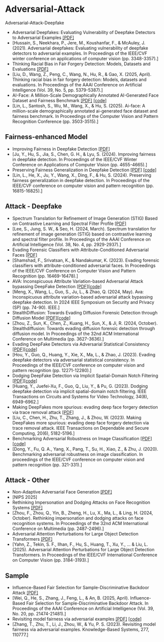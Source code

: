 # Adversarial-Attack
Adversarial-Attack-Deepfake

* Adversarial Deepfakes: Evaluating Vulnerability of Deepfake Detectors to Adversarial Examples [[PDF]](http://openaccess.thecvf.com/content/WACV2021/papers/Hussain_Adversarial_Deepfakes_Evaluating_Vulnerability_of_Deepfake_Detectors_to_Adversarial_Examples_WACV_2021_paper.pdf)
* [Hussain, S., Neekhara, P., Jere, M., Koushanfar, F., & McAuley, J. (2021). Adversarial deepfakes: Evaluating vulnerability of deepfake detectors to adversarial examples. In Proceedings of the IEEE/CVF winter conference on applications of computer vision (pp. 3348-3357).]
* Thinking Racial Bias in Fair Forgery Detection: Models, Datasets and Evaluations [[PDF]](https://ojs.aaai.org/index.php/AAAI/article/view/32572/34727)
* [Liu, D., Wang, Z., Peng, C., Wang, N., Hu, R., & Gao, X. (2025, April). Thinking racial bias in fair forgery detection: Models, datasets and evaluations. In Proceedings of the AAAI Conference on Artificial Intelligence (Vol. 39, No. 5, pp. 5379-5387).]
* AI-Face: A Million-Scale Demographically Annotated AI-Generated Face Dataset and Fairness Benchmark [[PDF]](https://openaccess.thecvf.com/content/CVPR2025/papers/Lin_AI-Face_A_Million-Scale_Demographically_Annotated_AI-Generated_Face_Dataset_and_Fairness_CVPR_2025_paper.pdf) [[code]](https://github.com/Purdue-M2/AI-Face-FairnessBench)
* [Lin, L., Santosh, S., Wu, M., Wang, X., & Hu, S. (2025). Ai-face: A million-scale demographically annotated ai-generated face dataset and fairness benchmark. In Proceedings of the Computer Vision and Pattern Recognition Conference (pp. 3503-3515).]

## Fairness-enhanced Model
* Improving Fairness in Deepfake Detection [[PDF]](https://openaccess.thecvf.com/content/WACV2024/papers/Ju_Improving_Fairness_in_Deepfake_Detection_WACV_2024_paper.pdf)
* [Ju, Y., Hu, S., Jia, S., Chen, G. H., & Lyu, S. (2024). Improving fairness in deepfake detection. In Proceedings of the IEEE/CVF Winter Conference on Applications of Computer Vision (pp. 4655-4665).]
* Preserving Fairness Generalization in Deepfake Detection [[PDF]](https://openaccess.thecvf.com/content/CVPR2024/papers/Lin_Preserving_Fairness_Generalization_in_Deepfake_Detection_CVPR_2024_paper.pdf) [[code]](https://github.com/Purdue-M2/Fairness-Generalization)
* [Lin, L., He, X., Ju, Y., Wang, X., Ding, F., & Hu, S. (2024). Preserving fairness generalization in deepfake detection. In Proceedings of the IEEE/CVF conference on computer vision and pattern recognition (pp. 16815-16825).]

## Attack - Deepfake
* Spectrum Translation for Refinement of Image Generation (STIG) Based on Contrastive Learning and Spectral Filter Profile [[PDF]](https://ojs.aaai.org/index.php/AAAI/article/view/28074/28154)
* [Lee, S., Jung, S. W., & Seo, H. (2024, March). Spectrum translation for refinement of image generation (STIG) based on contrastive learning and spectral filter profile. In Proceedings of the AAAI Conference on Artificial Intelligence (Vol. 38, No. 4, pp. 2929-2937).]
* Evading Forensic Classifiers with Attribute-Conditioned Adversarial Faces [[PDF]](https://openaccess.thecvf.com/content/CVPR2023/papers/Shamshad_Evading_Forensic_Classifiers_With_Attribute-Conditioned_Adversarial_Faces_CVPR_2023_paper.pdf)
* [Shamshad, F., Srivatsan, K., & Nandakumar, K. (2023). Evading forensic classifiers with attribute-conditioned adversarial faces. In Proceedings of the IEEE/CVF Conference on Computer Vision and Pattern Recognition (pp. 16469-16478).]
* AVA: Inconspicuous Attribute Variation-based Adversarial Attack bypassing DeepFake Detection [[PDF]](https://arxiv.org/pdf/2312.08675)[[code]](https://github.com/AnonymousUserA/AVA)
* [Meng, X., Wang, L., Guo, S., Ju, L., & Zhao, Q. (2024, May). Ava: Inconspicuous attribute variation-based adversarial attack bypassing deepfake detection. In 2024 IEEE Symposium on Security and Privacy (SP) (pp. 74-90). IEEE.]
* StealthDiffusion: Towards Evading Diffusion Forensic Detection through Diffusion Model [[PDF]](https://dl.acm.org/doi/pdf/10.1145/3664647.3681535?casa_token=IUs-9nw5zgoAAAAA:CfVywyX1FOauGKvwjfRiV9TzhPLSVOj5ySXaUklt8y3h8zwZIoMHA-oxHnjLeoeZzUL_EtFIAGfOww)[[code]](https://github.com/wyczzy/StealthDiffusion)
* [Zhou, Z., Sun, K., Chen, Z., Kuang, H., Sun, X., & Ji, R. (2024, October). Stealthdiffusion: Towards evading diffusion forensic detection through diffusion model. In Proceedings of the 32nd ACM International Conference on Multimedia (pp. 3627-3636).]
* Evading DeepFake Detectors via Adversarial Statistical Consistency [[PDF]](http://openaccess.thecvf.com/content/CVPR2023/papers/Hou_Evading_DeepFake_Detectors_via_Adversarial_Statistical_Consistency_CVPR_2023_paper.pdf)[[code]](https://github.com/tobuta/evadingfakedetector)
* [Hou, Y., Guo, Q., Huang, Y., Xie, X., Ma, L., & Zhao, J. (2023). Evading deepfake detectors via adversarial statistical consistency. In Proceedings of the IEEE/CVF conference on computer vision and pattern recognition (pp. 12271-12280).]
* Dodging DeepFake Detection via Implicit Spatial-Domain Notch Filtering [[PDF]](https://arxiv.org/pdf/2009.09213)[[code]](https://github.com/fanoflck/Implicit-spatial-notch)
* [Huang, Y., Juefei-Xu, F., Guo, Q., Liu, Y., & Pu, G. (2023). Dodging deepfake detection via implicit spatial-domain notch filtering. IEEE Transactions on Circuits and Systems for Video Technology, 34(8), 6949-6962.]
* Making DeepFakes more spurious: evading deep face forgery detection via trace removal attack [[PDF]](https://arxiv.org/pdf/2203.11433)
* [Liu, C., Chen, H., Zhu, T., Zhang, J., & Zhou, W. (2023). Making DeepFakes more spurious: evading deep face forgery detection via trace removal attack. IEEE Transactions on Dependable and Secure Computing, 20(6), 5182-5196.]
* Benchmarking Adversarial Robustness on Image Classification [[PDF]](http://openaccess.thecvf.com/content_CVPR_2020/papers/Dong_Benchmarking_Adversarial_Robustness_on_Image_Classification_CVPR_2020_paper.pdf)[[code]](https://github.com/thu-ml/ares)
* [Dong, Y., Fu, Q. A., Yang, X., Pang, T., Su, H., Xiao, Z., & Zhu, J. (2020). Benchmarking adversarial robustness on image classification. In proceedings of the IEEE/CVF conference on computer vision and pattern recognition (pp. 321-331).]

## Attack - Other
* Non-Adaptive Adversarial Face Generation [[PDF]](https://arxiv.org/pdf/2507.12107?)
* [NIPS 2025]
* Rethinking Impersonation and Dodging Attacks on Face Recognition Systems [[PDF]](https://dl.acm.org/doi/pdf/10.1145/3664647.3681440?casa_token=EFpWg1Hq8fwAAAAA:VJY953Tt7mTSGD3SOR5zUkje8gJCzkUnAMIogTmZOf0ZPnov46pfcg57ZbTbWE1LBa7evnONgHiVVQ)
* [Zhou, F., Zhou, Q., Yin, B., Zheng, H., Lu, X., Ma, L., & Ling, H. (2024, October). Rethinking impersonation and dodging attacks on face recognition systems. In Proceedings of the 32nd ACM International Conference on Multimedia (pp. 2487-2496).]
* Adversarial Attention Perturbations for Large Object Detection Transformers [[PDF]](https://openaccess.thecvf.com/content/ICCV2025/papers/Yahn_Adversarial_Attention_Perturbations_for_Large_Object_Detection_Transformers_ICCV_2025_paper.pdf)
* [Yahn, Z., Tekin, S. F., Ilhan, F., Hu, S., Huang, T., Xu, Y., ... & Liu, L. (2025). Adversarial Attention Perturbations for Large Object Detection Transformers. In Proceedings of the IEEE/CVF International Conference on Computer Vision (pp. 3184-3193).]

## Sample
* Influence-Based Fair Selection for Sample-Discriminative Backdoor Attack [[PDF]](https://ojs.aaai.org/index.php/AAAI/article/view/35449/37604)
* [Wei, Q., He, S., Zhang, J., Feng, L., & An, B. (2025, April). Influence-Based Fair Selection for Sample-Discriminative Backdoor Attack. In Proceedings of the AAAI Conference on Artificial Intelligence (Vol. 39, No. 20, pp. 21474-21481).]
* Revisiting model fairness via adversarial examples [[PDF]](https://www.sciencedirect.com/science/article/pii/S0950705123005270?casa_token=Rg0mPO5A32EAAAAA:pdnjwnuRjF_H3C2hw0WMzbjSvbuW8CGzjisHNbHrPU8UrPTNRQR8gm_B87N7LTc83dZVB7vr_CA) [[code]](https://github.com/TaocsZhang/Fairness-Attack-via-Adversarial-Examples)
* [Zhang, T., Zhu, T., Li, J., Zhou, W., & Yu, P. S. (2023). Revisiting model fairness via adversarial examples. Knowledge-Based Systems, 277, 110777.]
